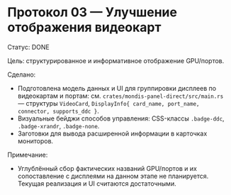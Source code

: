 # Протокол 03 — Улучшение отображения видеокарт

Статус: DONE

Цель: структурированное и информативное отображение GPU/портов.

Сделано:
- Подготовлена модель данных и UI для группировки дисплеев по видеокартам и портам: см. `crates/mondis-panel-direct/src/main.rs` — структуры `VideoCard`, `DisplayInfo{ card_name, port_name, connector, supports_ddc }`.
- Визуальные бейджи способов управления: CSS-классы `.badge-ddc`, `.badge-xrandr`, `.badge-none`.
- Заготовки для вывода расширенной информации в карточках мониторов.

Примечание:
- Углублённый сбор фактических названий GPU/портов и их сопоставление с дисплеями на данном этапе не планируется. Текущая реализация и UI считаются достаточными.
